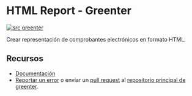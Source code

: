 # HTML Report - Greenter
[![src greenter](https://greenter.dev/img/greenter_badge.svg)](https://github.com/thegreenter/greenter)  

Crear representación de comprobantes electrónicos en formato HTML.

## Recursos
- [Documentación](https://greenter.dev/packages/report/)
- [Reportar un error](https://github.com/thegreenter/greenter/issues) o enviar un [pull request](https://github.com/thegreenter/greenter/pulls) al [repositorio principal de greenter](https://github.com/thegreenter/greenter).
